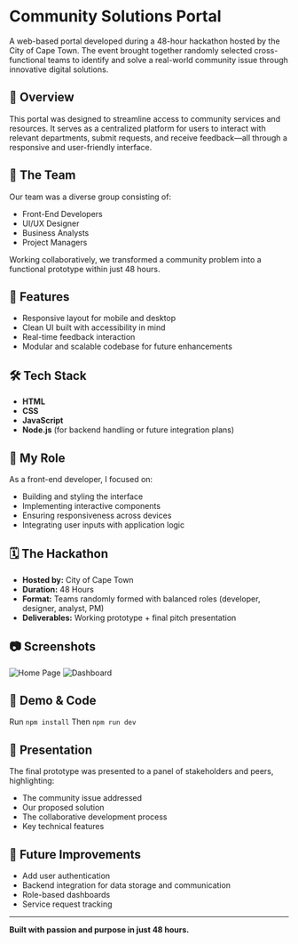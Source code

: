 # Community Solutions Portal

A web-based portal developed during a 48-hour hackathon hosted by the City of Cape Town. The event brought together randomly selected cross-functional teams to identify and solve a real-world community issue through innovative digital solutions.

## 🧠 Overview

This portal was designed to streamline access to community services and resources. It serves as a centralized platform for users to interact with relevant departments, submit requests, and receive feedback—all through a responsive and user-friendly interface.

## 👥 The Team

Our team was a diverse group consisting of:
- Front-End Developers
- UI/UX Designer
- Business Analysts
- Project Managers

Working collaboratively, we transformed a community problem into a functional prototype within just 48 hours.

## 🚀 Features

- Responsive layout for mobile and desktop
- Clean UI built with accessibility in mind
- Real-time feedback interaction
- Modular and scalable codebase for future enhancements

## 🛠️ Tech Stack

- **HTML**
- **CSS**
- **JavaScript**
- **Node.js** (for backend handling or future integration plans)

## 🧩 My Role

As a front-end developer, I focused on:
- Building and styling the interface
- Implementing interactive components
- Ensuring responsiveness across devices
- Integrating user inputs with application logic

## 🗓️ The Hackathon

- **Hosted by:** City of Cape Town
- **Duration:** 48 Hours
- **Format:** Teams randomly formed with balanced roles (developer, designer, analyst, PM)
- **Deliverables:** Working prototype + final pitch presentation

## 📷 Screenshots
![Home Page](https://github.com/user-attachments/assets/6f5650ae-5493-4ad3-87d2-c5771980bc93)
![Dashboard](https://github.com/user-attachments/assets/7474b4c0-ac36-42e0-904f-08b688871b58)

## 🔗 Demo & Code

Run ```npm install```
Then ```npm run dev```
## 📢 Presentation

The final prototype was presented to a panel of stakeholders and peers, highlighting:
- The community issue addressed
- Our proposed solution
- The collaborative development process
- Key technical features

## 📌 Future Improvements

- Add user authentication
- Backend integration for data storage and communication
- Role-based dashboards
- Service request tracking

---

**Built with passion and purpose in just 48 hours.**
